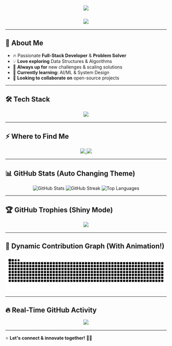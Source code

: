 <!-- Next-Level GitHub Profile README -->

<h1 align="center">
  <img src="https://readme-typing-svg.herokuapp.com?font=Fira+Code&size=40&pause=1000&color=F75C7E&width=600&lines=Hey,+I'm+Aryan+🚀;Full-Stack+Developer+%7C+Problem+Solver;Lifelong+Learner+%7C+Tech+Enthusiast;Always+Pushing+the+Limits!" />
</h1>

<p align="center">
  <img src="https://media.giphy.com/media/hvRJCLFzcasrR4ia7z/giphy.gif" width="60px" />
</p>

---

## 🚀 About Me
- 🔥 Passionate **Full-Stack Developer** & **Problem Solver**  
- 💡 **Love exploring** Data Structures & Algorithms  
- 🎯 **Always up for** new challenges & scaling solutions  
- 🌱 **Currently learning:** AI/ML & System Design  
- 🤝 **Looking to collaborate on** open-source projects  

---

## 🛠️ Tech Stack

<p align="center">
  <img src="https://skillicons.dev/icons?i=c,cpp,java,js,python,react,redux,nodejs,express,mongodb,mysql,html,css,tailwind,bootstrap,git,linux,postman,arduino" />
</p>

---

## ⚡ Where to Find Me

<p align="center">
  <a href="mailto:Aryanchaudhary2629@gmail.com">
    <img src="https://img.shields.io/badge/Gmail-D14836?style=for-the-badge&logo=gmail&logoColor=white" />
  </a>
  <a href="https://www.linkedin.com/in/aryan-chaudhary-83571a252" target="_blank">
    <img src="https://img.shields.io/badge/LinkedIn-0077B5?style=for-the-badge&logo=linkedin&logoColor=white" />
  </a>
</p>

---

## 📊 GitHub Stats (Auto Changing Theme)

<p align="center">
  <img src="https://github-readme-stats.vercel.app/api?username=Aryan-chaudhry&show_icons=true&theme=tokyonight" alt="GitHub Stats" />
  <img src="https://github-readme-streak-stats.herokuapp.com/?user=Aryan-chaudhry&theme=highcontrast" alt="GitHub Streak" />
  <img src="https://github-readme-stats.vercel.app/api/top-langs/?username=Aryan-chaudhry&layout=compact&theme=gruvbox" alt="Top Languages" />
</p>

---

## 🏆 GitHub Trophies (Shiny Mode)

<p align="center">
  <img src="https://github-profile-trophy.vercel.app/?username=Aryan-chaudhry&theme=onestar&no-frame=true&margin-w=15&column=6" />
</p>

---

## 🎨 Dynamic Contribution Graph (With Animation!)

<p align="center">
  <img src="https://github.com/Aryan-chaudhry/Aryan-chaudhry/blob/output/github-contribution-grid-snake.svg" />
</p>

---

## 🔥 Real-Time GitHub Activity

<p align="center">
  <img src="https://github-readme-activity-graph.vercel.app/graph?username=Aryan-chaudhry&theme=dracula&bg_color=000000&color=58a6ff&line=ff0000&point=ffffff&area=true&hide_border=true" />
</p>

---

⭐ **Let's connect & innovate together!** 🚀🔥
